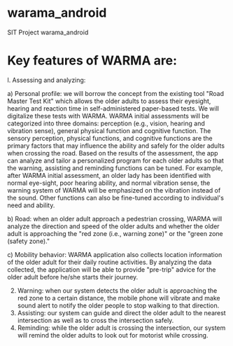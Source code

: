
# warama_android
SIT Project warama_android

# Key features of WARMA are:
l.	Assessing and analyzing:
  
 a)	Personal profile: we will borrow the concept from the existing tool "Road Master Test Kit" which allows the older adults to assess their eyesight, hearing and reaction time in self-administered paper-based tests. We will digitalize these tests with
	 WARMA. WARMA initial assessments will be categorized into three domains: perception (e.g., vision, hearing and vibration sense), 	 general physical function and cognitive function. The sensory perception, physical functions, and cognitive functions are the
	primary factors that may influence the ability and safely for the older adults when crossing the road. Based on the results of
	the assessment, the app can analyze and tailor a personalized program for each older adults so that the warning, assisting and
	reminding functions can be tuned. For example, after WARMA initial assessment, an older lady has been identified with normal
	eye-sight, poor hearing ability, and normal vibration sense, the warning system of WARMA will be emphasized on the vibration
	instead of the sound. Other functions can also be fine-tuned according to individual's need and ability.
  
 b)	Road: when an older adult approach a pedestrian crossing, WARMA will analyze the direction and speed of the older adults and whether the older adult is approaching the "red zone (i.e., warning zone)" or the "green zone (safety zone)."
  
 c)	Mobility behavior: WARMA application also collects location information of the older adult for their daily routine activities. By analyzing the data collected, the application will be able to provide "pre-trip" advice for the older adult before he/she starts their journey.

2.	Warning: when our system detects the older adult is approaching the red zone to a certain distance, the mobile phone will vibrate and make sound alert to notify the older people to stop walking to that direction.
3.	Assisting: our system can guide and direct the older adult to the nearest intersection as well as to cross the intersection safely.
4.	Reminding: while the older adult is crossing the intersection, our system will remind the older adults to look out for motorist while crossing.
